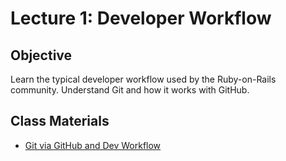 # Lecture 1: Developer Workflow

## Objective

Learn the typical developer workflow used by the Ruby-on-Rails community. Understand Git and how it works with GitHub.

## Class Materials

* [Git via GitHub and Dev Workflow](1.1-git-workflow.md)
